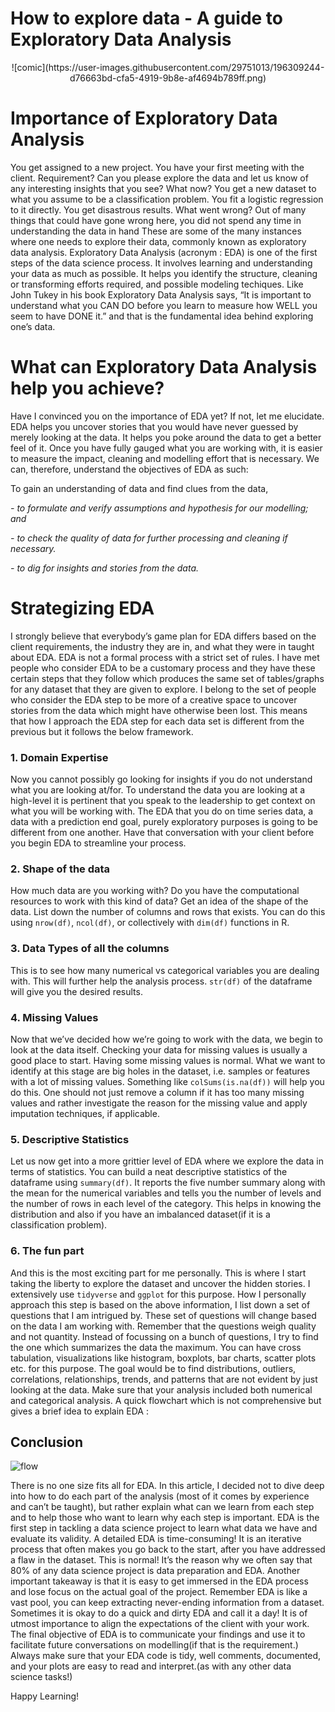 How to explore data - A guide to Exploratory Data Analysis
================

<center>
![comic](https://user-images.githubusercontent.com/29751013/196309244-d76663bd-cfa5-4919-9b8e-af4694b789ff.png)
</center>

# Importance of Exploratory Data Analysis

You get assigned to a new project. You have your first meeting with the
client. Requirement? Can you please explore the data and let us know of
any interesting insights that you see? What now? You get a new dataset
to what you assume to be a classification problem. You fit a logistic
regression to it directly. You get disastrous results. What went wrong?
Out of many things that could have gone wrong here, you did not spend
any time in understanding the data in hand These are some of the many
instances where one needs to explore their data, commonly known as
exploratory data analysis. Exploratory Data Analysis (acronym : EDA) is
one of the first steps of the data science process. It involves learning
and understanding your data as much as possible. It helps you identify
the structure, cleaning or transforming efforts required, and possible
modeling techiques. Like John Tukey in his book Exploratory Data
Analysis says, “It is important to understand what you CAN DO before you
learn to measure how WELL you seem to have DONE it.” and that is the
fundamental idea behind exploring one’s data.

# What can Exploratory Data Analysis help you achieve?

Have I convinced you on the importance of EDA yet? If not, let me
elucidate. EDA helps you uncover stories that you would have never
guessed by merely looking at the data. It helps you poke around the data
to get a better feel of it. Once you have fully gauged what you are
working with, it is easier to measure the impact, cleaning and modelling
effort that is necessary. We can, therefore, understand the objectives
of EDA as such:

To gain an understanding of data and find clues from the data,

*- to formulate and verify assumptions and hypothesis for our modelling;
and*

*- to check the quality of data for further processing and cleaning if
necessary.*

*- to dig for insights and stories from the data.*

# Strategizing EDA

I strongly believe that everybody’s game plan for EDA differs based on
the client requirements, the industry they are in, and what they were in
taught about EDA. EDA is not a formal process with a strict set of
rules. I have met people who consider EDA to be a customary process and
they have these certain steps that they follow which produces the same
set of tables/graphs for any dataset that they are given to explore. I
belong to the set of people who consider the EDA step to be more of a
creative space to uncover stories from the data which might have
otherwise been lost. This means that how I approach the EDA step for
each data set is different from the previous but it follows the below
framework.

### 1. Domain Expertise

Now you cannot possibly go looking for insights if you do not understand
what you are looking at/for. To understand the data you are looking at a
high-level it is pertinent that you speak to the leadership to get
context on what you will be working with. The EDA that you do on time
series data, a data with a prediction end goal, purely exploratory
purposes is going to be different from one another. Have that
conversation with your client before you begin EDA to streamline your
process.

### 2. Shape of the data

How much data are you working with? Do you have the computational
resources to work with this kind of data? Get an idea of the shape of
the data. List down the number of columns and rows that exists. You can
do this using `nrow(df)`, `ncol(df)`, or collectively with `dim(df)`
functions in R.

### 3. Data Types of all the columns

This is to see how many numerical vs categorical variables you are
dealing with. This will further help the analysis process. `str(df)` of
the dataframe will give you the desired results.

### 4. Missing Values

Now that we’ve decided how we’re going to work with the data, we begin
to look at the data itself. Checking your data for missing values is
usually a good place to start. Having some missing values is normal.
What we want to identify at this stage are big holes in the dataset,
i.e. samples or features with a lot of missing values. Something like
`colSums(is.na(df))` will help you do this. One should not just remove a
column if it has too many missing values and rather investigate the
reason for the missing value and apply imputation techniques, if
applicable.

### 5. Descriptive Statistics

Let us now get into a more grittier level of EDA where we explore the
data in terms of statistics. You can build a neat descriptive statistics
of the dataframe using `summary(df)`. It reports the five number summary
along with the mean for the numerical variables and tells you the number
of levels and the number of rows in each level of the category. This
helps in knowing the distribution and also if you have an imbalanced
dataset(if it is a classification problem).

### 6. The fun part

And this is the most exciting part for me personally. This is where I
start taking the liberty to explore the dataset and uncover the hidden
stories. I extensively use `tidyverse` and `ggplot` for this purpose.
How I personally approach this step is based on the above information, I
list down a set of questions that I am intrigued by. These set of
questions will change based on the data I am working with. Remember that
the questions weigh quality and not quantity. Instead of focussing on a
bunch of questions, I try to find the one which summarizes the data the
maximum. You can have cross tabulation, visualizations like histogram,
boxplots, bar charts, scatter plots etc. for this purpose. The goal
would be to find distributions, outliers, correlations, relationships,
trends, and patterns that are not evident by just looking at the data.
Make sure that your analysis included both numerical and categorical
analysis. A quick flowchart which is not comprehensive but gives a brief
idea to explain EDA :



## Conclusion

![flow](https://user-images.githubusercontent.com/29751013/196309278-2769b783-afae-4002-9398-25c898868b72.png)

There is no one size fits all for EDA. In this article, I decided not to
dive deep into how to do each part of the analysis (most of it comes by
experience and can’t be taught), but rather explain what can we learn
from each step and to help those who want to learn why each step is
important. EDA is the first step in tackling a data science project to
learn what data we have and evaluate its validity. A detailed EDA is
time-consuming! It is an iterative process that often makes you go back
to the start, after you have addressed a flaw in the dataset. This is
normal! It’s the reason why we often say that 80% of any data science
project is data preparation and EDA. Another important takeaway is that
it is easy to get immersed in the EDA process and lose focus on the
actual goal of the project. Remember EDA is like a vast pool, you can
keep extracting never-ending information from a dataset. Sometimes it is
okay to do a quick and dirty EDA and call it a day! It is of utmost
importance to align the expectations of the client with your work. The
final objective of EDA is to communicate your findings and use it to
facilitate future conversations on modelling(if that is the
requirement.) Always make sure that your EDA code is tidy, well
comments, documented, and your plots are easy to read and interpret.(as
with any other data science tasks!)

Happy Learning!
